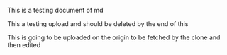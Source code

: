 This is a testing document of md

This a testing upload and should be deleted by the end of this

This is going to be uploaded on the origin to be fetched by the clone and then edited
